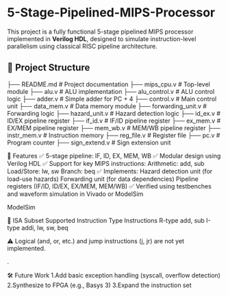 # 5-Stage-Pipelined-MIPS-Processor

This project is a fully functional 5-stage pipelined MIPS processor implemented in **Verilog HDL**, designed to simulate instruction-level parallelism using classical RISC pipeline architecture.

## 📁 Project Structure
├── README.md # Project documentation
├── mips_cpu.v # Top-level module
├── alu.v # ALU implementation
├── alu_control.v # ALU control logic
├── adder.v # Simple adder for PC + 4
├── control.v # Main control unit
├── data_mem.v # Data memory module
├── forwarding_unit.v # Forwarding logic
├── hazard_unit.v # Hazard detection logic
├── id_ex.v # ID/EX pipeline register
├── if_id.v # IF/ID pipeline register
├── ex_mem.v # EX/MEM pipeline register
├── mem_wb.v # MEM/WB pipeline register
├── instr_mem.v # Instruction memory
├── reg_file.v # Register file
├── pc.v # Program counter
├── sign_extend.v # Sign extension unit


🧠 Features
✅ 5-stage pipeline: IF, ID, EX, MEM, WB
✅ Modular design using Verilog HDL
✅ Support for key MIPS instructions:
Arithmetic: add, sub
Load/Store: lw, sw
Branch: beq
✅ Implements:
Hazard detection unit (for load-use hazards)
Forwarding unit (for data dependencies)
Pipeline registers (IF/ID, ID/EX, EX/MEM, MEM/WB)
✅ Verified using testbenches and waveform simulation in Vivado or ModelSim

ModelSim

📌 ISA Subset Supported
Instruction Type	Instructions
R-type	add, sub
I-type	addi, lw, sw, beq

⚠️ Logical (and, or, etc.) and jump instructions (j, jr) are not yet implemented.

.

🛠 Future Work
1.Add basic exception handling (syscall, overflow detection)
2.Synthesize to FPGA (e.g., Basys 3)
3.Expand the instruction set



